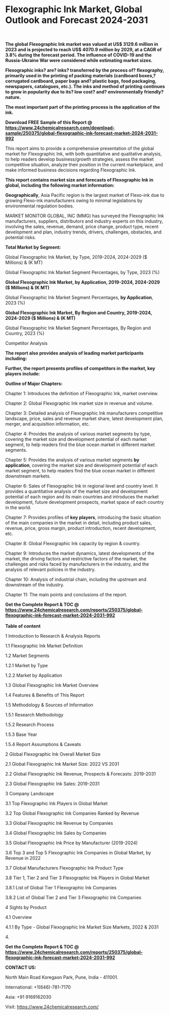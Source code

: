 <h1>Flexographic Ink Market, Global Outlook and Forecast 2024-2031</h1><br/><p><strong>The global Flexographic Ink market was valued at US$ 3129.6 million in 2023 and is projected to reach US$ 4070.9 million by 2029, at a <strong>CAGR</strong> of 3.8% during the forecast period. The influence of COVID-19 and the Russia-Ukraine War were considered while estimating market sizes.</strong></p><p><strong>Flexographic inks? are? inks? transferred by the process of? flexography, primarily used in the printing of packing materials (cardboard boxes,? corrugated cardboard, paper bags and? plastic bags, food packaging, newspapers, catalogues, etc.). The inks and method of printing continues to grow in popularity due to its? low cost? and? environmentally friendly? nature. </strong></p><p><strong>The most important part of the printing process is the application of the ink.</strong></p><div><b>Download FREE Sample of this Report @ <a href="https://www.24chemicalresearch.com/download-sample/250375/global-flexographic-ink-forecast-market-2024-2031-992">https://www.24chemicalresearch.com/download-sample/250375/global-flexographic-ink-forecast-market-2024-2031-992</a></b></div><p>This report aims to provide a comprehensive presentation of the global market for Flexographic Ink, with both quantitative and qualitative analysis, to help readers develop business/growth strategies, assess the market competitive situation, analyze their position in the current marketplace, and make informed business decisions regarding Flexographic Ink.</p><p><strong>This report contains market size and forecasts of Flexographic Ink in global, including the following market information:</strong></p><p><strong>Geographically</strong>, Asia Pacific region is the largest market of Flexo-ink due to growing Flexo-ink manufacturers owing to minimal legislations by environmental regulation bodies.</p><p>MARKET MONITOR GLOBAL, INC (MMG) has surveyed the Flexographic Ink manufacturers, suppliers, distributors and industry experts on this industry, involving the sales, revenue, demand, price change, product type, recent development and plan, industry trends, drivers, challenges, obstacles, and potential risks.</p><p><strong>Total Market by Segment:</strong></p><p>Global Flexographic Ink Market, by Type, 2019-2024, 2024-2029 ($ Millions) & (K MT)</p><p>Global Flexographic Ink Market Segment Percentages, by Type, 2023 (%)</p><p><strong>Global Flexographic Ink Market, <strong>by Application</strong>, 2019-2024, 2024-2029 ($ Millions) & (K MT)</strong></p><p>Global Flexographic Ink Market Segment Percentages, <strong>by Application</strong>, 2023 (%)</p><p><strong>Global Flexographic Ink Market, By Region and Country, 2019-2024, 2024-2029 ($ Millions) & (K MT)</strong></p><p>Global Flexographic Ink Market Segment Percentages, By Region and Country, 2023 (%)</p><p>Competitor Analysis</p><p><strong>The report also provides analysis of leading market participants including:</strong></p><p><strong>Further, the report presents profiles of competitors in the market, <strong>key players</strong> include:</strong></p><p><strong>Outline of Major Chapters:</strong></p><p>Chapter 1: Introduces the definition of Flexographic Ink, market overview.</p><p>Chapter 2: Global Flexographic Ink market size in revenue and volume.</p><p>Chapter 3: Detailed analysis of Flexographic Ink manufacturers competitive landscape, price, sales and revenue market share, latest development plan, merger, and acquisition information, etc.</p><p>Chapter 4: Provides the analysis of various market segments by type, covering the market size and development potential of each market segment, to help readers find the blue ocean market in different market segments.</p><p>Chapter 5: Provides the analysis of various market segments <strong>by application</strong>, covering the market size and development potential of each market segment, to help readers find the blue ocean market in different downstream markets.</p><p>Chapter 6: Sales of Flexographic Ink in regional level and country level. It provides a quantitative analysis of the market size and development potential of each region and its main countries and introduces the market development, future development prospects, market space of each country in the world.</p><p>Chapter 7: Provides profiles of <strong>key players</strong>, introducing the basic situation of the main companies in the market in detail, including product sales, revenue, price, gross margin, product introduction, recent development, etc.</p><p>Chapter 8: Global Flexographic Ink capacity by region & country.</p><p>Chapter 9: Introduces the market dynamics, latest developments of the market, the driving factors and restrictive factors of the market, the challenges and risks faced by manufacturers in the industry, and the analysis of relevant policies in the industry.</p><p>Chapter 10: Analysis of industrial chain, including the upstream and downstream of the industry.</p><p>Chapter 11: The main points and conclusions of the report.</p><div><b>Get the Complete Report & TOC @ <a href="https://www.24chemicalresearch.com/reports/250375/global-flexographic-ink-forecast-market-2024-2031-992">https://www.24chemicalresearch.com/reports/250375/global-flexographic-ink-forecast-market-2024-2031-992</a></b></div><br><b>Table of content</b><p>1 Introduction to Research & Analysis Reports<br />
 
  1.1 Flexographic Ink Market Definition<br />
 
  1.2 Market Segments<br />
 
  1.2.1 Market by Type<br />
 
  1.2.2 Market by Application<br />
 
  1.3 Global Flexographic Ink Market Overview<br />
 
  1.4 Features & Benefits of This Report<br />
 
  1.5 Methodology & Sources of Information<br />
 
  1.5.1 Research Methodology<br />
 
  1.5.2 Research Process<br />
 
  1.5.3 Base Year<br />
 
  1.5.4 Report Assumptions & Caveats<br />
 
 2 Global Flexographic Ink Overall Market Size<br />
 
  2.1 Global Flexographic Ink Market Size: 2022 VS 2031<br />
 
  2.2 Global Flexographic Ink Revenue, Prospects & Forecasts: 2019-2031<br />
 
  2.3 Global Flexographic Ink Sales: 2019-2031<br />
 
 3 Company Landscape<br />
 
  3.1 Top Flexographic Ink Players in Global Market<br />
 
  3.2 Top Global Flexographic Ink Companies Ranked by Revenue<br />
 
  3.3 Global Flexographic Ink Revenue by Companies<br />
 
  3.4 Global Flexographic Ink Sales by Companies<br />
 
  3.5 Global Flexographic Ink Price by Manufacturer (2019-2024)<br />
 
  3.6 Top 3 and Top 5 Flexographic Ink Companies in Global Market, by Revenue in 2022<br />
 
  3.7 Global Manufacturers Flexographic Ink Product Type<br />
 
  3.8 Tier 1, Tier 2 and Tier 3 Flexographic Ink Players in Global Market<br />
 
  3.8.1 List of Global Tier 1 Flexographic Ink Companies<br />
 
  3.8.2 List of Global Tier 2 and Tier 3 Flexographic Ink Companies<br />
 
 4 Sights by Product<br />
 
  4.1 Overview<br />
 
  4.1.1 By Type - Global Flexographic Ink Market Size Markets, 2022 & 2031<br />
 
  4.<br><div><b>Get the Complete Report & TOC @ <a href="https://www.24chemicalresearch.com/reports/250375/global-flexographic-ink-forecast-market-2024-2031-992">https://www.24chemicalresearch.com/reports/250375/global-flexographic-ink-forecast-market-2024-2031-992</a></b></div></p>
 
 <b>CONTACT US:</b><br>
 
 North Main Road Koregaon Park, Pune, India - 411001.<br/>
 
 International: +1(646)-781-7170<br/>
 
 Asia: +91 9169162030<br/>
 
 Visit: <a href="https://www.24chemicalresearch.com/">https://www.24chemicalresearch.com/</a>
 
 <br>